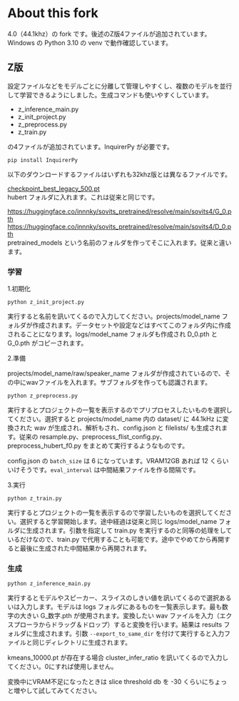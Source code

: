

# About this fork
4.0（44.1khz）の fork です。後述のZ版4ファイルが追加されています。Windows の Python 3.10 の venv で動作確認しています。

## Z版

設定ファイルなどをモデルごとに分離して管理しやすくし、複数のモデルを並行して学習できるようにしました。生成コマンドも使いやすくしています。

- z_inference_main.py
- z_init_project.py
- z_preprocess.py
- z_train.py

の4ファイルが追加されています。InquirerPy が必要です。

```
pip install InquirerPy
```

以下のダウンロードするファイルはいずれも32khz版とは異なるファイルです。

[checkpoint_best_legacy_500.pt](https://ibm.box.com/s/z1wgl1stco8ffooyatzdwsqn2psd9lrr)  
hubert フォルダに入れます。これは従来と同じです。

https://huggingface.co/innnky/sovits_pretrained/resolve/main/sovits4/G_0.pth  
https://huggingface.co/innnky/sovits_pretrained/resolve/main/sovits4/D_0.pth  
pretrained_models という名前のフォルダを作ってそこに入れます。従来と違います。

### 学習

1.初期化

```
python z_init_project.py
```

実行すると名前を訊いてくるので入力してください。projects/model_name フォルダが作成されます。データセットや設定などはすべてこのフォルダ内に作成されることになります。logs/model_name フォルダも作成され D_0.pth と G_0.pth がコピーされます。

2.準備

projects/model_name/raw/speaker_name フォルダが作成されているので、その中にwavファイルを入れます。サブフォルダを作っても認識されます。

```
python z_preprocess.py
```

実行するとプロジェクトの一覧を表示するのでプリプロセスしたいものを選択してください。選択すると projects/model_name 内の dataset/ に 44.1kHz に変換された wav が生成され、解析もされ、config.json と filelists/ も生成されます。従来の resample.py、preprocess_flist_config.py、preprocess_hubert_f0.py をまとめて実行するようなものです。

config.json の `batch_size` は 6 になっています。VRAM12GB あれば 12 くらいいけそうです。`eval_interval` は中間結果ファイルを作る間隔です。

3.実行

```
python z_train.py
```

実行するとプロジェクトの一覧を表示するので学習したいものを選択してください。選択すると学習開始します。途中経過は従来と同じ logs/model_name フォルダに生成されます。引数を指定して train.py を実行するのと同等の処理をしているだけなので、train.py で代用することも可能です。途中でやめてから再開すると最後に生成された中間結果から再開されます。

### 生成

```
python z_inference_main.py
```

実行するとモデルやスピーカー、スライスのしきい値を訊いてくるので選択あるいは入力します。モデルは logs フォルダにあるものを一覧表示します。最も数字の大きい G_数字.pth が使用されます。変換したい wav ファイルを入力（エクスプローラからドラッグ＆ドロップ）すると変換を行います。結果は results フォルダに生成されます。引数 `--export_to_same_dir` を付けて実行すると入力ファイルと同じディレクトリに生成されます。

kmeans_10000.pt が存在する場合 cluster_infer_ratio を訊いてくるので入力してください。0にすれば使用しません。

変換中にVRAM不足になったときは slice threshold db を -30 くらいにちょっと増やして試してみてください。

